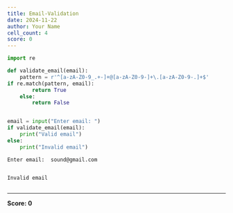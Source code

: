 ```yaml
---
title: Email-Validation
date: 2024-11-22
author: Your Name
cell_count: 4
score: 0
---
```


```python
import re

```


```python
def validate_email(email):
    pattern = r'^[a-zA-Z0-9_.+-]+@[a-zA-Z0-9-]+\.[a-zA-Z0-9-.]+$'
if re.match(pattern, email):
        return True
    else:
        return False

```


```python

email = input("Enter email: ")
if validate_email(email):
    print("Valid email")
else:
    print("Invalid email")
```

    Enter email:  sound@gmail.com


    Invalid email



```python

```


---
**Score: 0**
